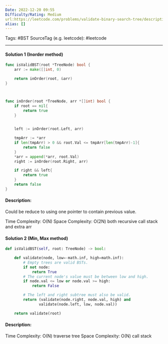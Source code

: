 ```yaml
---
Date: 2022-12-20 09:55
Difficulty/Rating: Medium
url:https://leetcode.com/problems/validate-binary-search-tree/description/
alias: []
---
```

Tags: #BST
SourceTag (e.g. leetcode): #leetcode

---
#### Solution 1 (Inorder method)

```go
func isValidBST(root *TreeNode) bool {
    arr := make([]int, 0)

    return inOrder(root, &arr)
}



func inOrder(root *TreeNode, arr *[]int) bool {
    if root == nil{
        return true
    }

    
    left := inOrder(root.Left, arr)

    tmpArr := *arr
    if len(tmpArr) > 0 && root.Val <= tmpArr[len(tmpArr)-1]{
        return false
    }
    *arr = append(*arr, root.Val)
    right := inOrder(root.Right, arr)

    if right && left{
        return true
    }
    return false
}
```

#### Description:
Could be reduce to using one pointer to contain previous value.

Time Complexity: O(N)
Space Complexity: O(2N) both recursive call stack and extra arr


#### Solution 2 (Min, Max method)

```python
def isValidBST(self, root: TreeNode) -> bool:

	def validate(node, low=-math.inf, high=math.inf):
		# Empty trees are valid BSTs.
		if not node:
			return True
		# The current node's value must be between low and high.
		if node.val <= low or node.val >= high:
			return False

		# The left and right subtree must also be valid.
		return (validate(node.right, node.val, high) and
			   validate(node.left, low, node.val))

	return validate(root)

```

#### Description:


Time Complexity: O(N) traverse tree
Space Complexity: O(N) call stack